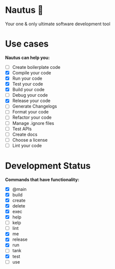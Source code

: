 # Nautus 🪸
 Your one & only ultimate software development tool

# Use cases
**Nautus can help you:**
- [ ] Create boilerplate code
- [X] Compile your code
- [X] Run your code
- [X] Test your code
- [X] Build your code
- [ ] Debug your code
- [X] Release your code
- [ ] Generate Changelogs
- [ ] Format your code
- [ ] Refactor your code
- [ ] Manage .ignore files
- [ ] Test APIs
- [ ] Create docs
- [ ] Choose a license
- [ ] Lint your code

# Development Status
**Commands that have functionality:**
- [X] @main
- [X] build
- [X] create
- [X] delete
- [X] exec
- [X] help
- [ ] kelp
- [ ] lint
- [X] me
- [X] release
- [X] run
- [ ] tank
- [X] test
- [ ] use